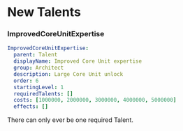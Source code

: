 # New Talents
### ImprovedCoreUnitExpertise
```yaml
ImprovedCoreUnitExpertise:
  parent: Talent
  displayName: Improved Core Unit expertise
  group: Architect
  description: Large Core Unit unlock
  order: 6
  startingLevel: 1
  requiredTalents: []
  costs: [1000000, 2000000, 3000000, 4000000, 5000000]
  effects: []
```
There can only ever be one required Talent.

